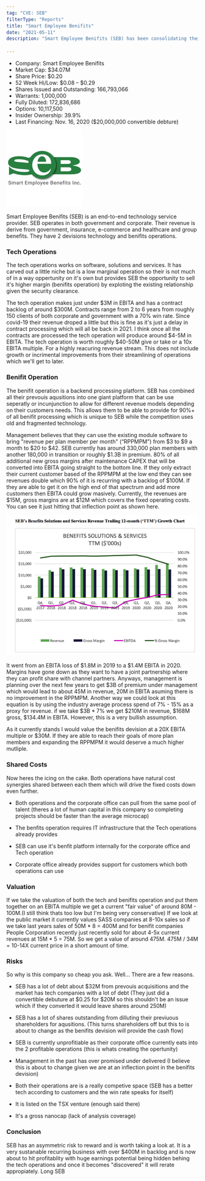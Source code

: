 ```yaml
---
tag: "CVE: SEB"
filterType: "Reports"
title: "Smart Employee Benifits"
date: "2021-05-11"
description: "Smart Employee Benifits (SEB) has been consolidating their technology for over 10 years and is now posed for exponential growth."

---
```


- Company: Smart Employee Benifits
- Market Cap:  $34.07M
- Share Price: $0.20
- 52 Week Hi/Low: $0.08 – $0.29 
- Shares Issued and Outstanding: 166,793,066 
- Warrants: 1,000,000
- Fully Diluted: 172,836,686
- Options: 10,117,500
- Insider Ownership: 39.9%
- Last Financing: Nov. 16, 2020 ($20,000,000 convertible debture)

![Seb Logo](./seb.jpg)

Smart Employee Benifits (SEB) is an end-to-end technology service provider. SEB operates in both government and corporate. Their revenue is derive from government, insurance, e-commerce and healthcare and group benefits. They have 2 devisions technology and benifits operations. 

### Tech Operations

The tech operations works on software, solutions and services. It has carved out a little niche but is a low marginal operation so their is not much of in a way oppertunity on it's own but provides SEB the opportunity to sell it's higher margin (benifits operation) by exploting the existing relationship given the security clearance.

The tech operation makes just under $3M in EBITA and has a contract backlog of around $300M. Contracts range from 2 to 6 years from roughly 150 clients of both corporate and government with a 70% win rate. Since covid-19 their revenue droped a little but this is fine as it's just a delay in contract processing which will all be back in 2021. I think once all the contracts are processed the tech operation will produce around $4-5M in EBITA. The tech operation is worth roughly $40-50M give or take or a 10x EBITA multiple. For a highly reacuring revenue stream. This does not include growth or incrimental improvements from their streamlining of operations which we'll get to later.

### Benifit Operation

The benifit operation is a backend processing platform. SEB has combined all their prevouis aqusitions into one giant platform that can be use seperatly or incunjunction to allow for different revenue models depending on their customers needs. This allows them to be able to provide for 90%+ of all benifit processing which is unique to SEB while the competition uses old and fragmented technology. 

Management believes that they can use the existing module software to bring "revenue per plan member per month" (“RPPMPM”) from $3 to $9 a month to $20 to $42. SEB currently has around 330,000 plan members with another 180,000 in transition or roughly $1.3B in premium. 80% of all additional new gross margins after maintenance CAPEX that will be converted into EBITA going straight to the bottom line. If they only extract their current customer based of the RPPMPM at the low end they can see revenues double which 90% of it is recurring with a backlog of $100M. If they are able to get it on the high end of that spectrum and add more customers then EBITA could grow masively. 
Currently, the revenues are $15M, gross margins are at $12M which covers the fixed operating costs. You can see it just hitting that inflection point as shown here. 

![Seb Growth Devision Growth](./seb-growth.jpg)

It went from an EBITA loss of $1.8M in 2019 to a $1.4M EBITA in 2020. Margins have gone down as they want to have a joint partnership where they can profit share with channel partners. Anyways, management is planning over the next few years to get $3B of premium under management which would lead to about 45M in revenue, 20M in EBITA asuming there is no improvement in the RPPMPM. Another way we could look at this equation is by using the industry average process spend of 7% - 15% as a proxy for revenue. if we take $3B * 7% we get $210M in revenue, $168M gross, $134.4M in EBITA. However, this is a very bullish assumption. 

As it currently stands I would value the benifits devision at a 20X EBITA multiple or $30M. If they are able to reach their goals of more plan members and expanding the RPPMPM it would deserve a much higher mutliple. 

### Shared Costs

Now heres the icing on the cake. Both operations have natural cost synergies shared between each them which will drive the fixed costs  down even further. 

- Both operations and the corporate office can pull from the same pool of talent (theres a lot of human capital in this company so completing projects should be faster than the average microcap)

- The benfits operation requires IT infrastructure that the Tech operations already provides

- SEB can use it's benfit platform internally for the corporate office and Tech operation

- Corporate office already provides support for customers which both operations can use

### Valuation

If we take the valuation of both the tech and benifits operation and put them together on an EBITA multiple we get a current "fair value" of around 80M - 100M.(I still think thats too low but I'm being very conservative) If we look at the public market it currently values SASS companies at 8-10x sales so if we take last years sales of 50M * 8 = 400M and for benifit companies People Corporation recently just recently sold for about 4-5x current revenues at 15M * 5 = 75M. So we get a value of around 475M. 475M / 34M = 10-14X current price in a short amount of time. 

### Risks

So why is this company so cheap you ask. Well... There are a few reasons.

- SEB has a lot of debt about $32M from prevouis acquisitions and the market has tech companies with a lot of debt (They just did a convertible debuture at $0.25 for $20M so this shouldn't be an issue which if they converted it would leave shares around 250M)

- SEB has a lot of shares outstanding from dilluting their previuous shareholders for aqusitions. (This turns shareholders off but this to is about to change as the benifits devision will provide the cash flow) 

- SEB is currently unprofitiable as their corporate office currently eats into the 2 profitable operations (this is whats creating the opertunity)

- Management in the past has over promised under delivered (I believe this is about to change given we are at an inflection point in the benifits devision)

- Both their operations are is a really competive space (SEB has a better tech according to customers and the win rate speaks for itself)

- It is listed on the TSX venture (enough said there)

- It's a gross nanocap (lack of analysis coverage)

### Conclusion 

SEB has an asymmetric risk to reward and is worth taking a look at. It is a very sustanable recurring business with over $400M in backlog and is now about to hit profitablity with huge earnings potential being hidden behing the tech operations and once it becomes "discovered" it will rerate appropiately. Long SEB 